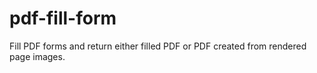 # pdf-fill-form
Fill PDF forms and return either filled PDF or PDF created from rendered page images.
